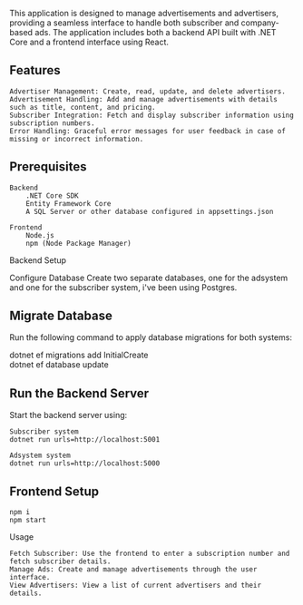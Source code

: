 This application is designed to manage advertisements and advertisers, providing a seamless interface to handle both subscriber and company-based ads. The application includes both a backend API built with .NET Core and a frontend interface using React.

## Features

    Advertiser Management: Create, read, update, and delete advertisers.
    Advertisement Handling: Add and manage advertisements with details such as title, content, and pricing.
    Subscriber Integration: Fetch and display subscriber information using subscription numbers.
    Error Handling: Graceful error messages for user feedback in case of missing or incorrect information.

## Prerequisites

    Backend
        .NET Core SDK
        Entity Framework Core
        A SQL Server or other database configured in appsettings.json

    Frontend
        Node.js
        npm (Node Package Manager)

Backend Setup

Configure Database
Create two separate databases, one for the adsystem and one for the subscriber system, i've been using Postgres.  

## Migrate Database

Run the following command to apply database migrations for both systems:

dotnet ef migrations add InitialCreate  
dotnet ef database update

## Run the Backend Server

Start the backend server using:

    Subscriber system
    dotnet run urls=http://localhost:5001

    Adsystem system
    dotnet run urls=http://localhost:5000


## Frontend Setup
    npm i
    npm start

Usage

    Fetch Subscriber: Use the frontend to enter a subscription number and fetch subscriber details.
    Manage Ads: Create and manage advertisements through the user interface.
    View Advertisers: View a list of current advertisers and their details.